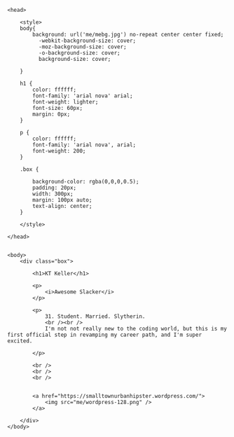 <html>

	<head>

		<style>
		body{
			background: url('me/mebg.jpg') no-repeat center center fixed; 
			  -webkit-background-size: cover;
			  -moz-background-size: cover;
			  -o-background-size: cover;
			  background-size: cover;

		}

		h1 {
			color: ffffff;
			font-family: 'arial nova' arial;
			font-weight: lighter;
			font-size: 60px;
			margin: 0px;
		}

		p {
			color: ffffff;
			font-family: 'arial nova', arial;
			font-weight: 200;
		}

		.box {

			background-color: rgba(0,0,0,0.5);
			padding: 20px;
			width: 300px;
			margin: 100px auto;
			text-align: center; 
		}

		</style>
	
	</head>


	<body>
		<div class="box">

			<h1>KT Keller</h1>

			<p>
				<i>Awesome Slacker</i>
			</p>

			<p>
				31. Student. Married. Slytherin.
				<br /><br />
				I'm not not really new to the coding world, but this is my first official step in revamping my career path, and I'm super excited. 

			</p>

			<br />
			<br />
			<br />
			

			<a href="https://smalltownurbanhipster.wordpress.com/">
				<img src="me/wordpress-128.png" />
			</a>

		</div>
	</body>


</html>

